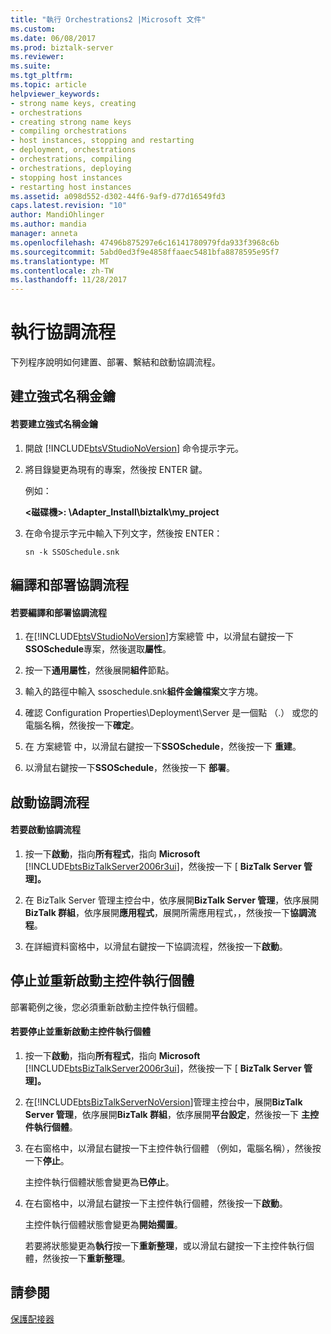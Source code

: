 ```yaml
---
title: "執行 Orchestrations2 |Microsoft 文件"
ms.custom: 
ms.date: 06/08/2017
ms.prod: biztalk-server
ms.reviewer: 
ms.suite: 
ms.tgt_pltfrm: 
ms.topic: article
helpviewer_keywords:
- strong name keys, creating
- orchestrations
- creating strong name keys
- compiling orchestrations
- host instances, stopping and restarting
- deployment, orchestrations
- orchestrations, compiling
- orchestrations, deploying
- stopping host instances
- restarting host instances
ms.assetid: a098d552-d302-44f6-9af9-d77d16549fd3
caps.latest.revision: "10"
author: MandiOhlinger
ms.author: mandia
manager: anneta
ms.openlocfilehash: 47496b875297e6c16141780979fda933f3968c6b
ms.sourcegitcommit: 5abd0ed3f9e4858ffaaec5481bfa8878595e95f7
ms.translationtype: MT
ms.contentlocale: zh-TW
ms.lasthandoff: 11/28/2017
---
```

# <a name="running-orchestrations"></a>執行協調流程
下列程序說明如何建置、部署、繫結和啟動協調流程。  
  
## <a name="creating-a-strong-name-key"></a>建立強式名稱金鑰  
  
#### <a name="to-create-a-strong-name-key"></a>若要建立強式名稱金鑰  
  
1.  開啟 [!INCLUDE[btsVStudioNoVersion](../includes/btsvstudionoversion-md.md)] 命令提示字元。  
  
2.  將目錄變更為現有的專案，然後按 ENTER 鍵。  
  
     例如：  
  
     **\<磁碟機\>: \Adapter_Install\biztalk\my_project**  
  
3.  在命令提示字元中輸入下列文字，然後按 ENTER：  
  
     `sn -k SSOSchedule.snk`  
  
## <a name="compiling-and-deploying-an-orchestration"></a>編譯和部署協調流程  
  
#### <a name="to-compile-and-deploy-an-orchestration"></a>若要編譯和部署協調流程  
  
1.  在[!INCLUDE[btsVStudioNoVersion](../includes/btsvstudionoversion-md.md)]方案總管 中，以滑鼠右鍵按一下**SSOSchedule**專案，然後選取**屬性**。  
  
2.  按一下**通用屬性**，然後展開**組件**節點。  
  
3.  輸入的路徑中輸入 ssoschedule.snk**組件金鑰檔案**文字方塊。  
  
4.  確認 Configuration Properties\Deployment\Server 是一個點 （.） 或您的電腦名稱，然後按一下**確定**。  
  
5.  在 方案總管 中，以滑鼠右鍵按一下**SSOSchedule**，然後按一下 **重建**。  
  
6.  以滑鼠右鍵按一下**SSOSchedule**，然後按一下 **部署**。  
  
## <a name="starting-the-orchestration"></a>啟動協調流程  
  
#### <a name="to-start-the-orchestration"></a>若要啟動協調流程  
  
1.  按一下**啟動**，指向**所有程式**，指向 **Microsoft** [!INCLUDE[btsBizTalkServer2006r3ui](../includes/btsbiztalkserver2006r3ui-md.md)]，然後按一下 [ **BizTalk Server 管理]。**  
  
2.  在 BizTalk Server 管理主控台中，依序展開**BizTalk Server 管理**，依序展開**BizTalk 群組**，依序展開**應用程式**，展開所需應用程式，，然後按一下**協調流程**。  
  
3.  在詳細資料窗格中，以滑鼠右鍵按一下協調流程，然後按一下**啟動**。  
  
## <a name="stopping-and-restarting-a-host-instance"></a>停止並重新啟動主控件執行個體  
 部署範例之後，您必須重新啟動主控件執行個體。  
  
#### <a name="to-stop-and-restart-a-host-instance"></a>若要停止並重新啟動主控件執行個體  
  
1.  按一下**啟動**，指向**所有程式**，指向 **Microsoft** [!INCLUDE[btsBizTalkServer2006r3ui](../includes/btsbiztalkserver2006r3ui-md.md)]，然後按一下 [ **BizTalk Server 管理]。**  
  
2.  在[!INCLUDE[btsBizTalkServerNoVersion](../includes/btsbiztalkservernoversion-md.md)]管理主控台中，展開**BizTalk Server 管理**，依序展開**BizTalk 群組**，依序展開**平台設定**，然後按一下  **主控件執行個體**。  
  
3.  在右窗格中，以滑鼠右鍵按一下主控件執行個體 （例如，電腦名稱），然後按一下**停止**。  
  
     主控件執行個體狀態會變更為**已停止**。  
  
4.  在右窗格中，以滑鼠右鍵按一下主控件執行個體，然後按一下**啟動**。  
  
     主控件執行個體狀態會變更為**開始擱置**。  
  
     若要將狀態變更為**執行**按一下**重新整理**，或以滑鼠右鍵按一下主控件執行個體，然後按一下**重新整理**。  
  
## <a name="see-also"></a>請參閱  
 [保護配接器](../core/security-in-biztalk-adapter-for-peoplesoft-enterprise.md)